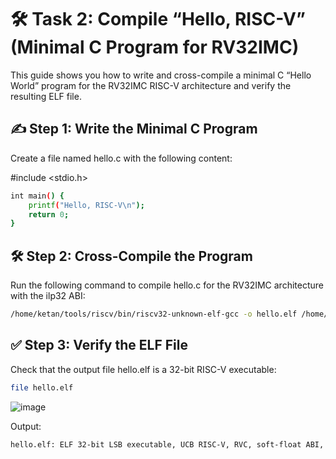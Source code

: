 # 🛠️ Task 2: Compile “Hello, RISC-V” (Minimal C Program for RV32IMC)
This guide shows you how to write and cross-compile a minimal C “Hello World” program for the RV32IMC RISC-V architecture and verify the resulting ELF file.

## ✍️ Step 1: Write the Minimal C Program
Create a file named hello.c with the following content:

#include <stdio.h>

```bash
int main() {
    printf("Hello, RISC-V\n");
    return 0;
}
```

## 🛠️ Step 2: Cross-Compile the Program
Run the following command to compile hello.c for the RV32IMC architecture with the ilp32 ABI:

```bash
/home/ketan/tools/riscv/bin/riscv32-unknown-elf-gcc -o hello.elf /home/ketan/hello.c
```

## ✅ Step 3: Verify the ELF File
Check that the output file hello.elf is a 32-bit RISC-V executable:

```bash
file hello.elf
```

![image](https://github.com/user-attachments/assets/24f7a51d-fc5f-4110-a3f4-fd082fdb7a7f)

Output:

```bash
hello.elf: ELF 32-bit LSB executable, UCB RISC-V, RVC, soft-float ABI, version 1 (SYSV), statically linked, not stripped
```
